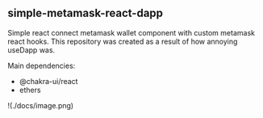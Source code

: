 ## simple-metamask-react-dapp

Simple react connect metamask wallet component with custom metamask react hooks. This repository was created as a result of how annoying useDapp was.

Main dependencies: 
- @chakra-ui/react
- ethers

!(./docs/image.png)